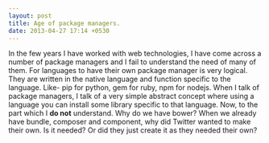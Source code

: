 ```yaml
---
layout: post
title: Age of package managers.
date: 2013-04-27 17:14 +0530
---
```


In the few years I have worked with web technologies, I have come across a number of package managers and I fail to understand the need of many of them. For languages to have their own package manager is very logical. They are written in the native language and function specific to the language. Like- pip for python, gem for ruby, npm for nodejs. When I talk of package managers, I talk of a very simple abstract concept where using a language you can install some library specific to that language. Now, to the part which I **do not** understand. Why do we have bower? When we already have bundle, composer and component, why did Twitter wanted to make their own. Is it needed? Or did they just create it as they needed their own?

